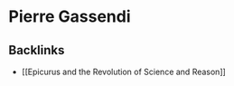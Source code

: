 # Pierre Gassendi



<a id="org9f3b747"></a>

## Backlinks

-   [[Epicurus and the Revolution of Science and Reason]]
